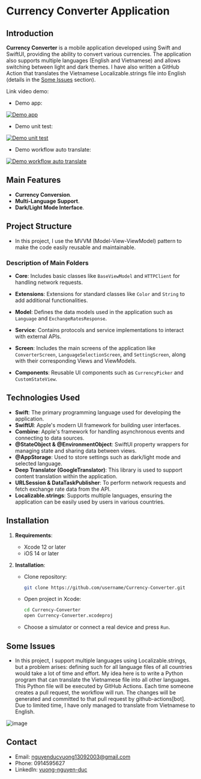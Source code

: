 # Currency Converter Application

## Introduction

**Currency Converter** is a mobile application developed using Swift and SwiftUI, providing the ability to convert various currencies. The application also supports multiple languages (English and Vietnamese) and allows switching between light and dark themes. I have also written a GitHub Action that translates the Vietnamese Localizable.strings file into English (details in the [Some Issues](#some-issues) section).

Link video demo:

- Demo app:

[![Demo app](https://img.youtube.com/vi/QODzVXzPn5I/0.jpg)](https://www.youtube.com/watch?v=QODzVXzPn5I)

- Demo unit test:

[![Demo unit test](https://img.youtube.com/vi/dl2GjIBKhAU/0.jpg)](https://www.youtube.com/watch?v=dl2GjIBKhAU)

- Demo workflow auto translate:

[![Demo workflow auto translate](https://img.youtube.com/vi/rFARYuXv3iA/0.jpg)](https://www.youtube.com/watch?v=rFARYuXv3iA)

## Main Features

- **Currency Conversion**.
- **Multi-Language Support**.
- **Dark/Light Mode Interface**.

## Project Structure

- In this project, I use the MVVM (Model-View-ViewModel) pattern to make the code easily reusable and maintainable.

### Description of Main Folders

- **Core**: Includes basic classes like `BaseViewModel` and `HTTPClient` for handling network requests.

- **Extensions**: Extensions for standard classes like `Color` and `String` to add additional functionalities.

- **Model**: Defines the data models used in the application such as `Language` and `ExchangeRatesResponse`.

- **Service**: Contains protocols and service implementations to interact with external APIs.

- **Screen**: Includes the main screens of the application like `ConverterScreen`, `LanguageSelectionScreen`, and `SettingScreen`, along with their corresponding Views and ViewModels.

- **Components**: Reusable UI components such as `CurrencyPicker` and `CustomStateView`.

## Technologies Used

- **Swift**: The primary programming language used for developing the application.
- **SwiftUI**: Apple's modern UI framework for building user interfaces.
- **Combine**: Apple's framework for handling asynchronous events and connecting to data sources.
- **@StateObject & @EnvironmentObject**: SwiftUI property wrappers for managing state and sharing data between views.
- **@AppStorage**: Used to store settings such as dark/light mode and selected language.
- **Deep Translator (GoogleTranslator)**: This library is used to support content translation within the application.
- **URLSession & DataTaskPublisher**: To perform network requests and fetch exchange rate data from the API.
- **Localizable.strings**: Supports multiple languages, ensuring the application can be easily used by users in various countries.

## Installation

1. **Requirements**:

   - Xcode 12 or later
   - iOS 14 or later

2. **Installation**:
   - Clone repository:
     ```bash
     git clone https://github.com/username/Currency-Converter.git
     ```
   - Open project in Xcode:
     ```bash
     cd Currency-Converter
     open Currency-Converter.xcodeproj
     ```
   - Choose a simulator or connect a real device and press `Run`.

## Some Issues

- In this project, I support multiple languages using Localizable.strings, but a problem arises: defining such for all language files of all countries would take a lot of time and effort. My idea here is to write a Python program that can translate the Vietnamese file into all other languages. This Python file will be executed by GitHub Actions. Each time someone creates a pull request, the workflow will run. The changes will be generated and committed to that pull request by github-actions[bot]. Due to limited time, I have only managed to translate from Vietnamese to English.

![image](https://github.com/user-attachments/assets/4bb1e643-5780-4c15-8f1e-5f4984badf1c)

## Contact

- Email: [nguyenducvuong13092003@gmail.com](mailto:nguyenducvuong13092003@gmail.com)
- Phone: 0914595627
- LinkedIn: [vuong-nguyen-duc](https://www.linkedin.com/in/v%C6%B0%C6%A1ng-nguy%E1%BB%85n-%C4%91%E1%BB%A9c-77aa2824a/)
